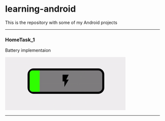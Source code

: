 # learning-android
This is the repository with some of my Android projects

-----
### HomeTask_1

Battery implementaion


![alt tag](https://github.com/MoonightCS/learning-android/blob/master/sbt/homeworks/Homework_1/results/battery.gif?raw=true)

-----
